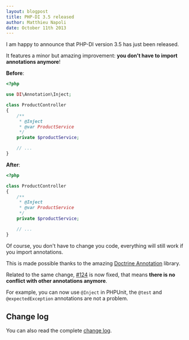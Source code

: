 ```yaml
---
layout: blogpost
title: PHP-DI 3.5 released
author: Matthieu Napoli
date: October 11th 2013
---
```


I am happy to announce that PHP-DI version 3.5 has just been released.

It features a minor but amazing improvement: **you don't have to import annotations anymore**!

**Before**:

```php
<?php

use DI\Annotation\Inject;

class ProductController
{
    /**
     * @Inject
     * @var ProductService
     */
    private $productService;

    // ...
}
```

**After**:

```php
<?php

class ProductController
{
    /**
     * @Inject
     * @var ProductService
     */
    private $productService;

    // ...
}
```

Of course, you don't have to change you code, everything will still work if you import annotations.

This is made possible thanks to the amazing [Doctrine Annotation](https://github.com/doctrine/annotations) library.

Related to the same change, [#124](https://github.com/mnapoli/PHP-DI/issues/124) is now fixed, that means **there is
no conflict with other annotations anymore**.

For example, you can now use `@Inject` in PHPUnit, the `@test` and `@expectedException` annotations are not a problem.

## Change log

You can also read the complete [change log](../change-log.md).

